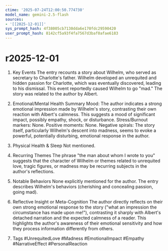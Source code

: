 ```yaml
---
ctime: '2025-07-24T12:00:50.774730'
model_name: gemini-2.5-flash
sources:
- '[[2025-12-01]]'
sys_prompt_hash: 4f38005cb7130dda6e170fdc29590420
user_prompt_hash: 8142cf5a93f4fa7567d3baf0afae6183
---
```

# r2025-12-01

1. Key Events
The entry recounts a story about Wilhelm, who served as secretary to Charlotte's father. Wilhelm developed an unrequited and hidden passion for Charlotte, which was eventually discovered, leading to his dismissal. This event reportedly caused Wilhelm to go "mad." The story was related to the author by Albert.

2. Emotional/Mental Health Summary
Mood: The author indicates a strong emotional impression made by Wilhelm's story, contrasting their own reaction with Albert's calmness. This suggests a mood of significant impact, possibly empathy, shock, or disturbance.
Stress/Burnout markers: None.
Positive moments: None.
Negative spirals: The story itself, particularly Wilhelm's descent into madness, seems to evoke a powerful, potentially disturbing, emotional response in the author.

3. Physical Health & Sleep
Not mentioned.

4. Recurring Themes
The phrase "the man about whom I wrote to you" suggests that the character of Wilhelm or themes related to unrequited love, tragic figures, or madness may be recurring subjects in the author's reflections.

5. Notable Behaviors
None explicitly mentioned for the author. The entry describes Wilhelm's behaviors (cherishing and concealing passion, going mad).

6. Reflective Insight or Meta-Cognition
The author directly reflects on their own strong emotional response to the story ("what an impression the circumstance has made upon me!"), contrasting it sharply with Albert's detached narration and the expected calmness of a reader. This highlights the author's awareness of their emotional sensitivity and how they process information differently from others.

7. Tags
#UnrequitedLove #Madness #EmotionalImpact #Empathy #NarrativeEffect #PersonalReaction